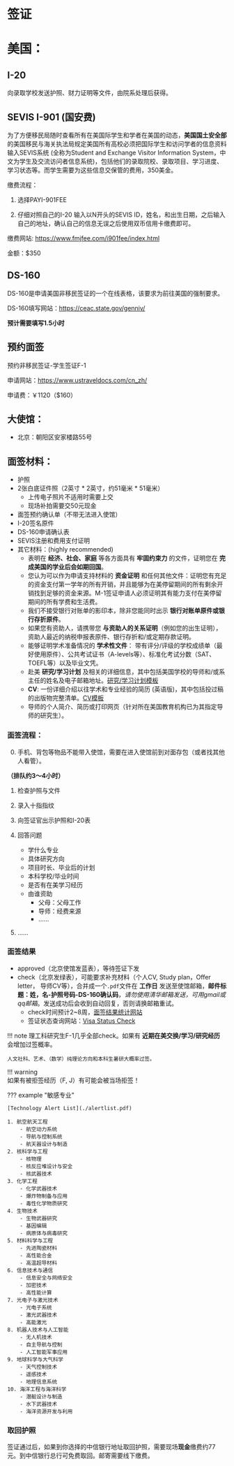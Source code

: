 # 签证
# 美国：
## I-20 
向录取学校发送护照、财力证明等文件，由院系处理后获得。

## SEVIS I-901 (国安费)
为了方便移民局随时查看所有在美国际学生和学者在美国的动态，**美国国土安全部**的美国移民与海关执法局规定美国所有高校必须把国际学生和访问学者的信息资料输入SEVIS系统 (全称为Student and Exchange Visitor Information System，中文为学生及交流访问者信息系统)，包括他们的录取院校、录取项目、学习进度、学习状态等。而学生需要为这些信息交保管的费用，350美金。

缴费流程：

1. 选择PAYI-901FEE

2. 仔细对照自己的I-20 输入以N开头的SEVIS ID，姓名，和出生日期，之后输入自己的地址，确认自己的信息无误之后使用双币信用卡缴费即可。

缴费网站: <https://www.fmjfee.com/i901fee/index.html>

金额：$350

## DS-160
DS-160是申请美国非移民签证的一个在线表格，该要求为前往美国的强制要求。

DS-160填写网站：<https://ceac.state.gov/genniv/>

**预计需要填写1.5小时**

## 预约面签
预约非移民签证-学生签证F-1

申请网站：<https://www.ustraveldocs.com/cn_zh/>

申请费：￥1120（$160）

## 大使馆：
 - 北京：朝阳区安家楼路55号

## 面签材料：
- 护照
- 2张白底证件照（2英寸 * 2英寸，约51毫米 * 51毫米）
    - 上传电子照片不适用时需要上交
    - 现场补拍需要交50元现金
- 面签预约确认单（不带无法进入使馆）
- I-20签名原件
- DS-160申请确认表
- SEVIS注册和费用支付证明
- 其它材料：(highly recommended)
    - 表明在 **经济、社会、家庭** 等各方面具有 **牢固约束力** 的文件，证明您在 **完成美国的学业后会如期回国**。
    - 您认为可以作为申请支持材料的 **资金证明** 和任何其他文件：证明您有充足的资金支付第一学年的所有开销，并且能够为在美停留期间的所有剩余开销找到足够的资金来源。M-1签证申请人必须证明其有能力支付在美停留期间的所有学费和生活费。
    - 我们不接受银行对账单的影印本，除非您能同时出示 **银行对账单原件或银行存折原件**。
    - 如果您有资助人，请携带您 **与资助人的关系证明**（例如您的出生证明），资助人最近的纳税申报表原件、银行存折和/或定期存款证明。
    - 能够证明学术准备情况的 **学术性文件**： 带有评分/评级的学校成绩单（最好使用原件）、公共考试证书（A-levels等）、标准化考试分数（SAT、TOEFL等）以及毕业文凭。
    - 赴美 **研究/学习计划** 及相关的详细信息，其中包括美国学校的导师和/或系主任的姓名及电子邮箱地址。[研究/学习计划模板](https://www.ustraveldocs.com/Research%20or%20Study%20Plan-1.pdf)
    - **CV**: 一份详细介绍以往学术和专业经验的简历 (英语版)，其中包括投过稿的出版物完整清单。[CV模板](https://www.ustraveldocs.com/Resume%CC%81%20LCW%20Edits.pdf)
    - 导师的个人简介、简历或打印网页（针对所在美国教育机构已为其指定导师的研究生）。

### 面签流程：

0. 手机、背包等物品不能带入使馆，需要在进入使馆前到对面存包（或者找其他人看管）。

**（排队约3～4小时）**

1. 检查护照与文件

2. 录入十指指纹

3. 向签证官出示护照和I-20表

4. 回答问题
    - 学什么专业
    - 具体研究方向
    - 项目时长、毕业后的计划
    - 本科学校/毕业时间
    - 是否有在美学习经历
    - 由谁资助
        - 父母：父母工作
        - 导师：经费来源
        - ……
5. ……

### 面签结果
 - approved（北京使馆发蓝表），等待签证下发
 - check（北京发绿表），可能要求补充材料（个人CV, Study plan，Offer letter， 导师CV等），合并成一个`.pdf`文件在 **工作日** 发送至使馆邮箱，**邮件标题：姓，名-护照号码-DS-160确认码**，*请勿使用清华邮箱发送，可用gmail或qq邮箱*。发送成功后会收到自动回复，否则请换邮箱重试。
    - check时间预计2~8周，[面签结果统计网站](https://checkee.info)
    - 签证状态查询网站：[Visa Status Check](https://ceac.state.gov/CEACStatTracker/Status.aspx?App=NIV)

!!! note
    理工科研究生F-1几乎全部check。如果有 **近期在美交换/学习/研究经历** 会增加过签概率。

    人文社科、艺术、（数学）纯理论方向和本科生暑研大概率过签。

!!! warning   
    如果有被拒签经历（F, J）有可能会被当场拒签！

??? example "敏感专业"

    [Technology Alert List](./alertlist.pdf)

    1. 航空航天工程
        - 航空动力系统
        - 导航与控制系统
        - 航天器设计与制造
    2. 核科学与工程
        - 核物理
        - 核反应堆设计与安全
        - 核武器技术
    3. 化学工程
        - 化学武器技术
        - 爆炸物制备与应用
        - 毒性化学物质研究
    4. 生物技术
        - 生物武器研究
        - 基因编辑
        - 病原体与病毒研究
    5. 材料科学与工程
        - 先进陶瓷材料
        - 高性能合金
        - 高温超导材料
    6. 信息技术与通信
        - 信息安全与网络安全
        - 加密技术
        - 高性能计算
    7. 光电子与激光技术
        - 光电子系统
        - 激光武器技术
        - 高能激光
    8. 机器人技术与人工智能
        - 无人机技术
        - 自主导航与控制
        - 人工智能军事应用
    9. 地球科学与大气科学
        - 天气控制技术
        - 遥感技术
        - 地理信息系统
    10. 海洋工程与海洋科学
        - 潜艇设计与制造
        - 水下武器技术
        - 海洋资源开发与利用
    
### 取回护照

签证通过后，如果到你选择的中信银行地址取回护照，需要现场**现金**缴费约77元。到中信银行总行可免费取回。邮寄需要线下缴费。

